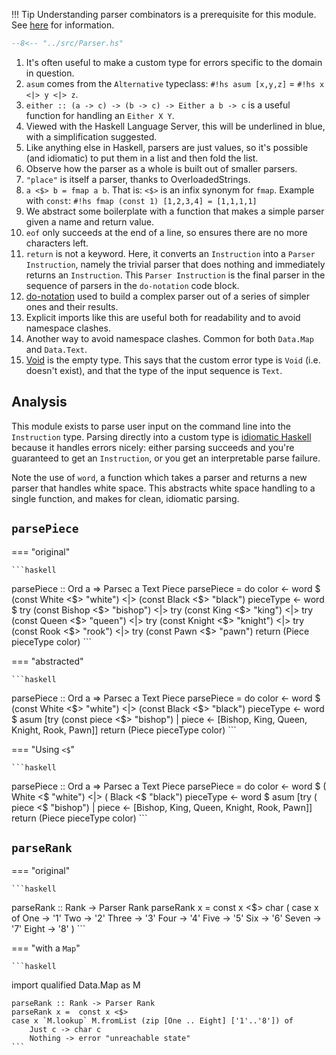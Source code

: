 !!! Tip
    Understanding parser combinators is a prerequisite for this module. See [here](/packages/megaparsec/) for information.


```hs title="Parser.hs" linenums="1"
--8<-- "../src/Parser.hs"
```

1. It's often useful to make a custom type for errors specific to the domain in question.
2. `asum` comes from the `Alternative` typeclass: `#!hs asum [x,y,z]` = `#!hs x <|> y <|> z`.
3. `either :: (a -> c) -> (b -> c) -> Either a b -> c` is a useful function for handling an `Either X Y`.
4. Viewed with the Haskell Language Server, this will be underlined in blue, with a simplification suggested.
5. Like anything else in Haskell, parsers are just values, so it's possible (and idiomatic) to put them in a list and then fold the list.
6. Observe how the parser as a whole is built out of smaller parsers.
7. `"place"` is itself a parser, thanks to OverloadedStrings.
8. `a <$> b = fmap a b`. That is: `<$>` is an infix synonym for `fmap`. Example with `const`: `#!hs fmap (const 1) [1,2,3,4] = [1,1,1,1]`
9. We abstract some boilerplate with a function that makes a simple parser given a name and return value.
10. `eof` only succeeds at the end of a line, so ensures there are no more characters left.
11. `return` is not a keyword. Here, it converts an `Instruction` into a `Parser Instruction`, namely the trivial parser that does nothing and immediately returns an `Instruction`. This `Parser Instruction` is the final parser in the sequence of parsers in the `do-notation` code block.
12. [do-notation](/basics/syntax/#do-notation) used to build a complex parser out of a series of simpler ones and their results.
13. Explicit imports like this are useful both for readability and to avoid namespace clashes.
14. Another way to avoid namespace clashes. Common for both `Data.Map` and `Data.Text`.
15. [Void](/basics/types/#the-empty-type) is the empty type. This says that the custom error type is `Void` (i.e. doesn't exist), and that the type of the input sequence is `Text`.

## Analysis

This module exists to parse user input on the command line into the `Instruction` type. Parsing directly into a custom type is [idiomatic Haskell](https://lexi-lambda.github.io/blog/2019/11/05/parse-don-t-validate/) because it handles errors nicely: either parsing succeeds and you're guaranteed to get an `Instruction`, or you get an interpretable parse failure.

Note the use of `word`, a function which takes a parser and returns a new parser that handles white space. This abstracts white space handling to a single function, and makes for clean, idiomatic parsing.

## `parsePiece`

=== "original"

    ```haskell
   parsePiece :: Ord a => Parsec a Text Piece
    parsePiece = do
    color <- word $ (const White <$> "white") <|> (const Black <$> "black")
    pieceType <-
        word $
        try (const Bishop <$> "bishop")
            <|> try (const King <$> "king")
            <|> try (const Queen <$> "queen")
            <|> try (const Knight <$> "knight")
            <|> try (const Rook <$> "rook")
            <|> try (const Pawn <$> "pawn")
    return (Piece pieceType color)
    ```



=== "abstracted"

    ```haskell
   parsePiece :: Ord a => Parsec a Text Piece
    parsePiece = do
    color <- word $ (const White <$> "white") <|> (const Black <$> "black")
    pieceType <-
        word $ asum
        [try (const piece <$> "bishop") | piece <- 
            [Bishop, King, Queen, Knight, Rook, Pawn]]
    return (Piece pieceType color)
    ```

=== "Using `<$`"

    ```haskell
   parsePiece :: Ord a => Parsec a Text Piece
    parsePiece = do
    color <- word $ ( White <$ "white") <|> ( Black <$ "black")
    pieceType <-
        word $ asum
        [try ( piece <$ "bishop") | piece <- 
            [Bishop, King, Queen, Knight, Rook, Pawn]]
    return (Piece pieceType color)
    ```

## `parseRank`

=== "original"

    ```haskell
   parseRank :: Rank -> Parser Rank
    parseRank x =
    const x
        <$> char
        ( case x of
            One -> '1'
            Two -> '2'
            Three -> '3'
            Four -> '4'
            Five -> '5'
            Six -> '6'
            Seven -> '7'
            Eight -> '8'
        )
    ```

=== "with a `Map`"

    ```haskell
   import qualified Data.Map as M

    parseRank :: Rank -> Parser Rank
    parseRank x =  const x <$>
    case x `M.lookup` M.fromList (zip [One .. Eight] ['1'..'8']) of
        Just c -> char c
        Nothing -> error "unreachable state"
    ```
